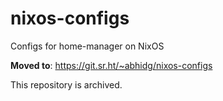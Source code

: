 # nixos-configs
Configs for home-manager on NixOS

**Moved to**: https://git.sr.ht/~abhidg/nixos-configs

This repository is archived.
